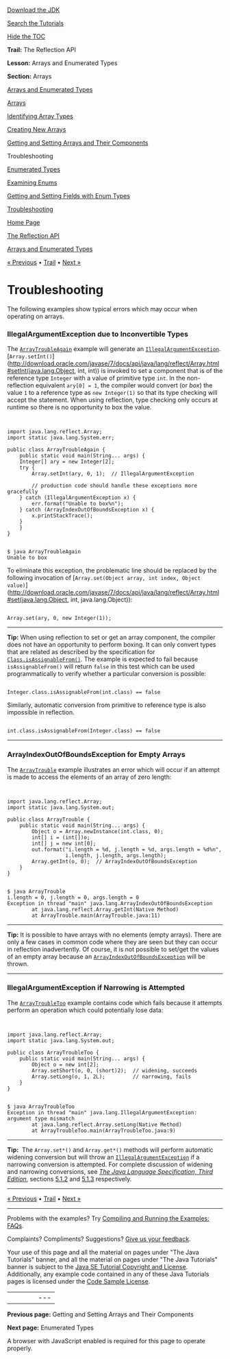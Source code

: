 [Download
the JDK](http://java.sun.com/javase/6/download.jsp)
  
[Search the
Tutorials](../../search.html)
  
[Hide the TOC](javascript:toggleLeft())

**Trail:** The Reflection API
  
**Lesson:** Arrays and Enumerated Types
  
**Section:** Arrays

[Arrays and Enumerated Types](index.html)

[Arrays](array.html)

[Identifying Array Types](arrayComponents.html)

[Creating New Arrays](arrayInstance.html)

[Getting and Setting Arrays and Their Components](arraySetGet.html)

Troubleshooting

[Enumerated Types](enum.html)

[Examining Enums](enumMembers.html)

[Getting and Setting Fields with Enum Types](enumSetGet.html)

[Troubleshooting](enumTrouble.html)

[Home Page](../../index.html)
>
[The Reflection API](../index.html)
>
[Arrays and Enumerated Types](index.html)

[« Previous](arraySetGet.html) • [Trail](../TOC.html) • [Next »](enum.html)

# Troubleshooting

The following examples show typical errors which may occur when operating on
arrays.

### IllegalArgumentException due to Inconvertible Types

The
[`ArrayTroubleAgain`](example/ArrayTroubleAgain.java)
example will generate an
[`IllegalArgumentException`](http://download.oracle.com/javase/7/docs/api/java/lang/IllegalArgumentException.html).
[`Array.setInt()`](http://download.oracle.com/javase/7/docs/api/java/lang/reflect/Array.html#setInt(java.lang.Object, int, int))
is invoked to set a component that is of the reference type
`Integer` with a value of primitive type `int`. In the
non-reflection equivalent `ary[0] = 1`, the compiler would convert
(or *box*) the value `1` to a reference type as `new
Integer(1)` so that its type checking will accept the statement. When
using reflection, type checking only occurs at runtime so there is no
opportunity to box the value.

```


import java.lang.reflect.Array;
import static java.lang.System.err;

public class ArrayTroubleAgain {
    public static void main(String... args) {
	Integer[] ary = new Integer[2];
	try {
	    Array.setInt(ary, 0, 1);  // IllegalArgumentException

        // production code should handle these exceptions more gracefully
	} catch (IllegalArgumentException x) {
	    err.format("Unable to box%n");
	} catch (ArrayIndexOutOfBoundsException x) {
	    x.printStackTrace();
	}
    }
}

```

```

$ java ArrayTroubleAgain
Unable to box

```

To eliminate this exception, the problematic line should be replaced
by the following invocation of
[`Array.set(Object array, int index, Object value)`](http://download.oracle.com/javase/7/docs/api/java/lang/reflect/Array.html#set(java.lang.Object, int, java.lang.Object)):

```

Array.set(ary, 0, new Integer(1));

```

---

**Tip:** When using reflection to set or get an array component, the compiler does not
have an opportunity to perform boxing. It can only convert types that are
related as described by the specification for
[`Class.isAssignableFrom()`](http://download.oracle.com/javase/7/docs/api/java/lang/Class.html#isAssignableFrom(java.lang.Class)). The example is expected to fail because `isAssignableFrom()` will
return `false` in this test which can be used programmatically to
verify whether a particular conversion is possible:

```

Integer.class.isAssignableFrom(int.class) == false

```

Similarly, automatic conversion from primitive to reference type is also
impossible in reflection.

```

int.class.isAssignableFrom(Integer.class) == false

```

---

### ArrayIndexOutOfBoundsException for Empty Arrays

The
[`ArrayTrouble`](example/ArrayTrouble.java)
example illustrates an error which will occur if an attempt is made to access
the elements of an array of zero length:

```


import java.lang.reflect.Array;
import static java.lang.System.out;

public class ArrayTrouble {
    public static void main(String... args) {
        Object o = Array.newInstance(int.class, 0);
        int[] i = (int[])o;
        int[] j = new int[0];
        out.format("i.length = %d, j.length = %d, args.length = %d%n",
                   i.length, j.length, args.length);
        Array.getInt(o, 0);  // ArrayIndexOutOfBoundsException
    }
}

```

```

$ java ArrayTrouble
i.length = 0, j.length = 0, args.length = 0
Exception in thread "main" java.lang.ArrayIndexOutOfBoundsException
        at java.lang.reflect.Array.getInt(Native Method)
        at ArrayTrouble.main(ArrayTrouble.java:11)

```

---

**Tip:** It is possible to have arrays with no elements (empty arrays). There
are only a few cases in common code where they are seen but they can
occur in reflection inadvertently. Of course, it is not possible to
set/get the values of an empty array because an
[`ArrayIndexOutOfBoundsException`](http://download.oracle.com/javase/7/docs/api/java/lang/ArrayIndexOutOfBoundsException.html)
will be thrown.

---

### IllegalArgumentException if Narrowing is Attempted

The
[`ArrayTroubleToo`](example/ArrayTroubleToo.java)
example contains code which fails because it attempts perform an operation
which could potentially lose data:

```


import java.lang.reflect.Array;
import static java.lang.System.out;

public class ArrayTroubleToo {
    public static void main(String... args) {
        Object o = new int[2];
        Array.setShort(o, 0, (short)2);  // widening, succeeds
        Array.setLong(o, 1, 2L);         // narrowing, fails
    }
}

```

```

$ java ArrayTroubleToo
Exception in thread "main" java.lang.IllegalArgumentException: argument type mismatch
        at java.lang.reflect.Array.setLong(Native Method)
        at ArrayTroubleToo.main(ArrayTroubleToo.java:9)

```

---

**Tip:** 
The `Array.set*()` and `Array.get*()` methods will
perform automatic widening conversion but will throw an
[`IllegalArgumentException`](http://download.oracle.com/javase/7/docs/api/java/lang/IllegalArgumentException.html)
if a narrowing conversion is attempted. For complete discussion of
widening and narrowing conversions, see [*The
Java Language Specification, Third Edition*](http://java.sun.com/docs/books/jls/third_edition/html/j3TOC.html), sections [5.1.2](http://java.sun.com/docs/books/jls/third_edition/html/conversions.html#5.1.2)
and [5.1.3](http://java.sun.com/docs/books/jls/third_edition/html/conversions.html#5.1.3) respectively.

---

[« Previous](arraySetGet.html)
•
[Trail](../TOC.html)
•
[Next »](enum.html)

---

Problems with the examples? Try [Compiling and Running
the Examples: FAQs](../../information/run-examples.html).
  
Complaints? Compliments? Suggestions? [Give
us your feedback](http://download.oracle.com/javase/feedback.html).

Your use of this page and all the material on pages under "The Java Tutorials" banner,
and all the material on pages under "The Java Tutorials" banner is subject to the [Java SE Tutorial Copyright
and License](../../information/license.html).
Additionally, any example code contained in any of these Java
Tutorials pages is licensed under the
[Code
Sample License](http://developers.sun.com/license/berkeley_license.html).

|  |  |  |  |  |
| --- | --- | --- | --- | --- |
| |  |  | | --- | --- | | duke image | Oracle logo | | [About Oracle](http://www.oracle.com/us/corporate/index.html) | [Oracle Technology Network](http://www.oracle.com/technology/index.html) | [Terms of Service](https://www.samplecode.oracle.com/servlets/CompulsoryClickThrough?type=TermsOfService) | Copyright © 1995, 2011 Oracle and/or its affiliates. All rights reserved. |

**Previous page:** Getting and Setting Arrays and Their Components
  
**Next page:** Enumerated Types




A browser with JavaScript enabled is required for this page to operate properly.